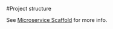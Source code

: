 #Project structure

See [Microservice Scaffold](https://microservices-scaffold.readthedocs.io/en/latest/structure.html) for more info.
